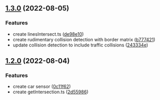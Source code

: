 ## [1.3.0](https://github.com/kito0/self-driving-car/compare/v1.2.0...v1.3.0) (2022-08-05)


### Features

* create linesIntersect.ts ([de98e10](https://github.com/kito0/self-driving-car/commit/de98e10c0fafc50793c73eef91eb1344a25ae89e))
* create rudimentary collision detection with border matrix ([b777421](https://github.com/kito0/self-driving-car/commit/b77742158c1c26a29f305823ead7dca8163b03eb))
* update collision detection to include traffic collisions ([243334e](https://github.com/kito0/self-driving-car/commit/243334e48510c8e2fca533e509101b9e27dd6418))

## [1.2.0](https://github.com/kito0/self-driving-car/compare/v1.1.0...v1.2.0) (2022-08-04)


### Features

* create car sensor ([0c11f62](https://github.com/kito0/self-driving-car/commit/0c11f626bdea9bbab2df23a9526693ae80f9c650))
* create getIntersection.ts ([2d55986](https://github.com/kito0/self-driving-car/commit/2d559867369beb71d5c12b84841efb3bdff08248))
